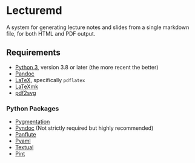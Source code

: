 # Lecturemd

A system for generating lecture notes and slides from a single markdown file, for both HTML and PDF output.

## Requirements

- [Python 3](https://www.python.org/), version 3.8 or later (the more recent the better)
- [Pandoc](https://pandoc.org/)
- [LaTeX](https://www.latex-project.org/), specifically `pdflatex`
- [LaTeXmk](https://ctan.org/pkg/latexmk/?lang=en) 
- [pdf2svg](https://github.com/dawbarton/pdf2svg)

### Python Packages

- [Pygmentation](https://github.com/ech0-chambers/pygmentation)
- [Pyndoc](https://github.com/ech0-chambers/pyndoc) (Not strictly required but highly recommended)
- [Panflute](https://github.com/sergiocorreia/panflute)
- [Pyaml](https://pyyaml.org/)
- [Textual](https://github.com/Textualize/textual)
- [Pint](https://pint.readthedocs.io/en/stable/)